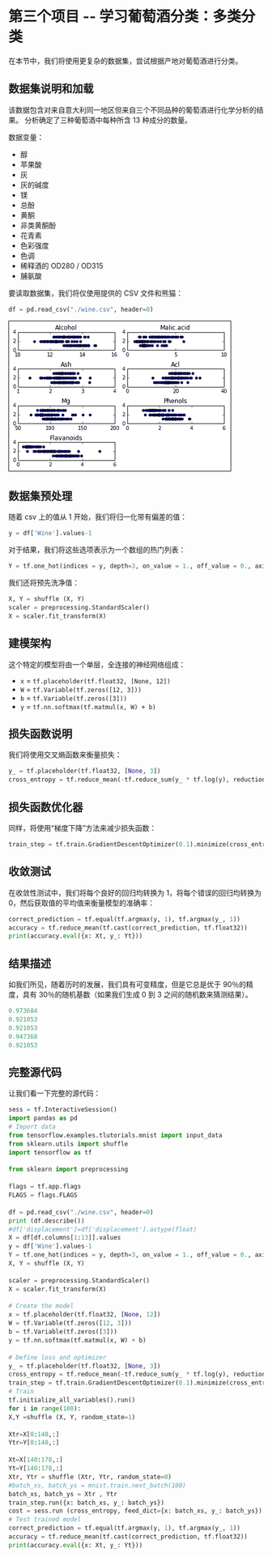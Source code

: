 # 第三个项目 -- 学习葡萄酒分类：多类分类

在本节中，我们将使用更复杂的数据集，尝试根据产地对葡萄酒进行分类。

## 数据集说明和加载

该数据包含对来自意大利同一地区但来自三个不同品种的葡萄酒进行化学分析的结果。 分析确定了三种葡萄酒中每种所含 13 种成分的数量。

数据变量：

*   醇
*   苹果酸
*   灰
*   灰的碱度
*   镁
*   总酚
*   黄酮
*   非类黄酮酚
*   花青素
*   色彩强度
*   色调
*   稀释酒的 OD280 / OD315
*   脯氨酸

要读取数据集，我们将仅使用提供的 CSV 文件和熊猫：

```py
df = pd.read_csv("./wine.csv", header=0)
```

![Dataset description and loading](img/00089.jpg)

## 数据集预处理

随着 csv 上的值从 1 开始，我们将归一化带有偏差的值：

```py
y = df['Wine'].values-1 

```

对于结果，我们将这些选项表示为一个数组的热门列表：

```py
Y = tf.one_hot(indices = y, depth=3, on_value = 1., off_value = 0., axis = 1 , name = "a").eval() 

```

我们还将预先洗净值：

```py
X, Y = shuffle (X, Y) 
scaler = preprocessing.StandardScaler() 
X = scaler.fit_transform(X) 

```

## 建模架构

这个特定的模型将由一个单层，全连接的神经网络组成：

*   `x` = `tf.placeholder(tf.float32, [None, 12])`
*   `W` = `tf.Variable(tf.zeros([12, 3]))`
*   `b` = `tf.Variable(tf.zeros([3]))`
*   `y` = `tf.nn.softmax(tf.matmul(x, W) + b)`

## 损失函数说明

我们将使用交叉熵函数来衡量损失：

```py
y_ = tf.placeholder(tf.float32, [None, 3]) 
cross_entropy = tf.reduce_mean(-tf.reduce_sum(y_ * tf.log(y), reduction_indices=[1])) 

```

## 损失函数优化器

同样，将使用“梯度下降”方法来减少损失函数：

```py
train_step = tf.train.GradientDescentOptimizer(0.1).minimize(cross_entropy) 

```

## 收敛测试

在收敛性测试中，我们将每个良好的回归均转换为 1，将每个错误的回归均转换为 0，然后获取值的平均值来衡量模型的准确率：

```py
correct_prediction = tf.equal(tf.argmax(y, 1), tf.argmax(y_, 1)) 
accuracy = tf.reduce_mean(tf.cast(correct_prediction, tf.float32)) 
print(accuracy.eval({x: Xt, y_: Yt})) 

```

## 结果描述

如我们所见，随着历时的发展，我们具有可变精度，但是它总是优于 90％的精度，具有 30％的随机基数（如果我们生成 0 到 3 之间的随机数来猜测结果）。

```py
0.973684
0.921053
0.921053
0.947368
0.921053
```

## 完整源代码

让我们看一下完整的源代码：

```py
sess = tf.InteractiveSession() 
import pandas as pd 
# Import data 
from tensorflow.examples.tlutorials.mnist import input_data 
from sklearn.utils import shuffle 
import tensorflow as tf 

from sklearn import preprocessing 

flags = tf.app.flags 
FLAGS = flags.FLAGS 

df = pd.read_csv("./wine.csv", header=0) 
print (df.describe()) 
#df['displacement']=df['displacement'].astype(float) 
X = df[df.columns[1:13]].values 
y = df['Wine'].values-1 
Y = tf.one_hot(indices = y, depth=3, on_value = 1., off_value = 0., axis = 1 , name = "a").eval() 
X, Y = shuffle (X, Y) 

scaler = preprocessing.StandardScaler() 
X = scaler.fit_transform(X) 

# Create the model 
x = tf.placeholder(tf.float32, [None, 12]) 
W = tf.Variable(tf.zeros([12, 3])) 
b = tf.Variable(tf.zeros([3])) 
y = tf.nn.softmax(tf.matmul(x, W) + b) 

# Define loss and optimizer 
y_ = tf.placeholder(tf.float32, [None, 3]) 
cross_entropy = tf.reduce_mean(-tf.reduce_sum(y_ * tf.log(y), reduction_indices=[1])) 
train_step = tf.train.GradientDescentOptimizer(0.1).minimize(cross_entropy) 
# Train 
tf.initialize_all_variables().run() 
for i in range(100): 
X,Y =shuffle (X, Y, random_state=1) 

Xtr=X[0:140,:] 
Ytr=Y[0:140,:] 

Xt=X[140:178,:] 
Yt=Y[140:178,:] 
Xtr, Ytr = shuffle (Xtr, Ytr, random_state=0) 
#batch_xs, batch_ys = mnist.train.next_batch(100) 
batch_xs, batch_ys = Xtr , Ytr 
train_step.run({x: batch_xs, y_: batch_ys}) 
cost = sess.run (cross_entropy, feed_dict={x: batch_xs, y_: batch_ys}) 
# Test trained model 
correct_prediction = tf.equal(tf.argmax(y, 1), tf.argmax(y_, 1)) 
accuracy = tf.reduce_mean(tf.cast(correct_prediction, tf.float32)) 
print(accuracy.eval({x: Xt, y_: Yt})) 

```